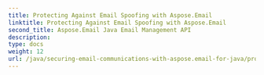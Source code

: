 ```yaml
---
title: Protecting Against Email Spoofing with Aspose.Email
linktitle: Protecting Against Email Spoofing with Aspose.Email
second_title: Aspose.Email Java Email Management API
description: 
type: docs
weight: 12
url: /java/securing-email-communications-with-aspose.email-for-java/protecting-against-email-spoofing/
---
```

